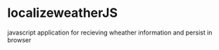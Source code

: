 # localizeweatherJS
javascript application for recieving wheather information and persist in browser
